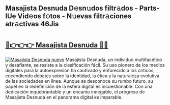 ## Masajista Desnuda D𝚎sn𝚞dos filtr𝚊dos - Parts-lUe Vid𝚎os f𝚘tos - N𝚞evas filtr𝚊ciones atr𝚊ctivas 46Jis

# <h2><a href="http://mb4qtw.tromn.icu/?c=Masajista+Desnuda">🔗👉👉👉 Masajista Desnuda 🔗🔗</a></h2>

[![Masajista Desnuda nuevo](https://i.imgur.com/pEAQMta.gif)](http://mb4qtw.tromn.icu/?c=Masajista+Desnuda)
Masajista Desnuda, un individuo multifacético y desafiante, se resiste a la clasificación fácil. Su uso pionero de los medios digitales para la autoexpresión ha cautivado y enfurecido a los críticos, encendiendo debates sobre la identidad, la ética y la naturaleza evolutiva de las sociedades en línea. Aunque se desconoce su rumbo futuro, su papel en la redefinición de la esfera digital es incuestionable. Con una dedicación inquebrantable y un encanto innegable, el progreso de Masajista Desnuda en el panorama digital es imparable.
